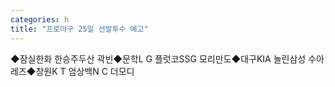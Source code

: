 ```yaml
---
categories: h
title: "프로야구 25일 선발투수 예고"
---
```

◆잠실한화 한승주두산 곽빈◆문학L G 플럿코SSG 모리만도◆대구KIA 놀린삼성 수아레즈◆창원K T 엄상백N C 더모디